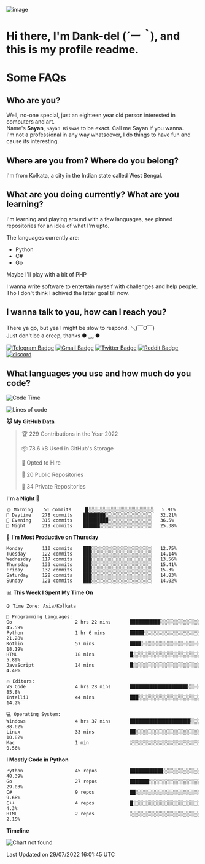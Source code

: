 ![image](https://user-images.githubusercontent.com/63096193/125182844-29f20800-e22f-11eb-8dc9-b0f2d29647bb.png)

# **Hi there, I'm Dank-del (*´ー｀*), and this is my profile readme.**
<!--  [![Profile views](https://gpvc.arturio.dev/dank-del)](https://github.com/dank-del) -->
# Some FAQs

## **Who are you?**

Well, no-one special, just an eighteen year old person interested in computers and art. \
Name's **Sayan**, `Sayan Biswas` to be exact. Call me Sayan if you wanna. \
I'm not a professional in any way whatsoever, I do things to have fun and cause its interesting.

## **Where are you from? Where do you belong?**

I'm from Kolkata, a city in the Indian state called West Bengal.

## **What are you doing currently? What are you learning?**

I'm learning and playing around with a few languages, see pinned repositories for an idea of what I'm upto.

The languages currently are:

- Python
- C#
- Go

Maybe I'll play with a bit of PHP

I wanna write software to entertain myself with challenges and help people. \
Tho I don't think I achived the latter goal till now.

<!--## **Eww, I see a weeb profile.**

Can't help it, it's the best way to hide my face on this account
> Why do people hate weebs .-.

## **Cool, what more interests you?**

My interests are quite, weird. They're scattered all over the place. \
I've been fascinated by music and have studied it since the age of 6, I've performed on stage and on air but yeah now I've been away from that. I specialize in key instruments. \
Another thing that interests me is Media Production, aka, working with audio, video and broadcasting media.

> I just like art in general. also feeds the reason of me being obsessed with Japanese drawings (⋟ ﹏ ⋞)-->

## **I wanna talk to you, how can I reach you?**

There ya go, but yea I might be slow to respond. ＼(￣O￣) \
Just don't be a creep, thanks ● ﹏ ●

[![Telegram Badge](https://img.shields.io/badge/-dank_as_fuck-1ca0f1?style=flat-square&logo=telegram&logoColor=white&link=https://t.me/dank_as_fuck)](https://t.me/dank_as_fuck)
[![Gmail Badge](https://img.shields.io/badge/-chizuru@kanojo.tk-c14438?style=flat-square&logo=Gmail&logoColor=white&link=mailto:chizuru@kanojo.tk)](mailto:chizuru@kanojo.tk)
[![Twitter Badge](https://img.shields.io/twitter/follow/TheDankDel?style=social)](https://twitter.com/TheDankDel)
[![Reddit Badge](https://img.shields.io/reddit/user-karma/combined/dank_as_fuck_?style=social)](https://www.reddit.com/user/dank_as_fuck_/)
[![discord](https://discord-md-badge.vercel.app/api/shield/506536929152466945?style=social)](https://discordapp.com/users/506536929152466945)

## **What languages you use and how much do you code?**

<!--START_SECTION:waka-->
![Code Time](http://img.shields.io/badge/Code%20Time-645%20hrs%207%20mins-blue)

![Lines of code](https://img.shields.io/badge/From%20Hello%20World%20I%27ve%20Written-757%20Thousand%20lines%20of%20code-blue)

**🐱 My GitHub Data** 

> 🏆 229 Contributions in the Year 2022
 > 
> 📦 78.6 kB Used in GitHub's Storage 
 > 
> 💼 Opted to Hire
 > 
> 📜 20 Public Repositories 
 > 
> 🔑 34 Private Repositories  
 > 
**I'm a Night 🦉** 

```text
🌞 Morning    51 commits     █░░░░░░░░░░░░░░░░░░░░░░░░   5.91% 
🌆 Daytime    278 commits    ████████░░░░░░░░░░░░░░░░░   32.21% 
🌃 Evening    315 commits    █████████░░░░░░░░░░░░░░░░   36.5% 
🌙 Night      219 commits    ██████░░░░░░░░░░░░░░░░░░░   25.38%

```
📅 **I'm Most Productive on Thursday** 

```text
Monday       110 commits    ███░░░░░░░░░░░░░░░░░░░░░░   12.75% 
Tuesday      122 commits    ███░░░░░░░░░░░░░░░░░░░░░░   14.14% 
Wednesday    117 commits    ███░░░░░░░░░░░░░░░░░░░░░░   13.56% 
Thursday     133 commits    ███░░░░░░░░░░░░░░░░░░░░░░   15.41% 
Friday       132 commits    ███░░░░░░░░░░░░░░░░░░░░░░   15.3% 
Saturday     128 commits    ███░░░░░░░░░░░░░░░░░░░░░░   14.83% 
Sunday       121 commits    ███░░░░░░░░░░░░░░░░░░░░░░   14.02%

```


📊 **This Week I Spent My Time On** 

```text
⌚︎ Time Zone: Asia/Kolkata

💬 Programming Languages: 
Go                       2 hrs 22 mins       ███████████░░░░░░░░░░░░░░   45.59% 
Python                   1 hr 6 mins         █████░░░░░░░░░░░░░░░░░░░░   21.28% 
Kotlin                   57 mins             ████░░░░░░░░░░░░░░░░░░░░░   18.19% 
HTML                     18 mins             █░░░░░░░░░░░░░░░░░░░░░░░░   5.89% 
JavaScript               14 mins             █░░░░░░░░░░░░░░░░░░░░░░░░   4.48%

🔥 Editors: 
VS Code                  4 hrs 28 mins       █████████████████████░░░░   85.8% 
IntelliJ                 44 mins             ███░░░░░░░░░░░░░░░░░░░░░░   14.2%

💻 Operating System: 
Windows                  4 hrs 37 mins       ██████████████████████░░░   88.62% 
Linux                    33 mins             ██░░░░░░░░░░░░░░░░░░░░░░░   10.82% 
Mac                      1 min               ░░░░░░░░░░░░░░░░░░░░░░░░░   0.56%

```

**I Mostly Code in Python** 

```text
Python                   45 repos            ████████████░░░░░░░░░░░░░   48.39% 
Go                       27 repos            ███████░░░░░░░░░░░░░░░░░░   29.03% 
C#                       9 repos             ██░░░░░░░░░░░░░░░░░░░░░░░   9.68% 
C++                      4 repos             █░░░░░░░░░░░░░░░░░░░░░░░░   4.3% 
HTML                     2 repos             ░░░░░░░░░░░░░░░░░░░░░░░░░   2.15%

```


**Timeline**

![Chart not found](https://raw.githubusercontent.com/Dank-del/Dank-del/main/charts/bar_graph.png) 


 Last Updated on 29/07/2022 16:01:45 UTC
<!--END_SECTION:waka-->

<!--## **Can I stalk your spotify?**

Um sure.

![OwO Spotify](https://spotify-recently-played-readme.vercel.app/api?user=31fdrsslnr7nvq4ytqwtw7c4rxfm&count=5)-->
